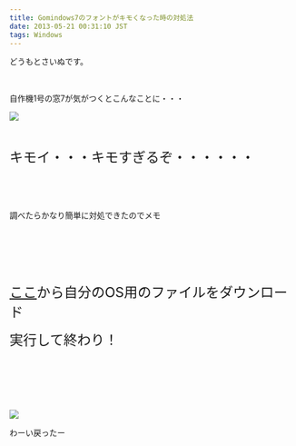 ```yaml
---
title: Gomindows7のフォントがキモくなった時の対処法
date: 2013-05-21 00:31:10 JST
tags: Windows
---
```

<p>どうもとさいぬです。</p>
<p>&nbsp;</p>
<p>自作機1号の窓7が気がつくとこんなことに・・・</p>
<p><img src="https://lh5.googleusercontent.com/-Np0oZc0Krkg/UZpAOIImS4I/AAAAAAAACJs/HMCjNNe-ttQ/s640/kimoifont.png" /></p>
<p>&nbsp;</p>
<p><span style="font-size:24px;">キモイ・・・キモすぎるぞ・・・・・・</span></p>
<p>&nbsp;</p>
<p>&nbsp;</p>
<p>調べたらかなり簡単に対処できたのでメモ</p>
<p>&nbsp;</p>
<p>&nbsp;</p>
<p>&nbsp;</p>
<p><span style="font-size:24px;"><a href="http://support.microsoft.com/kb/927490/ja">ここ</a>から自分のOS用のファイルをダウンロード</span></p>
<p><span style="font-size:24px;">実行して終わり！</span></p>
<p>&nbsp;</p>
<p>&nbsp;</p>
<p>&nbsp;</p>
<p><img src="https://lh5.googleusercontent.com/-5Cg8-IiPe_M/UZpAOMTmEnI/AAAAAAAACJw/4KRngoRv-MQ/s640/modotta.png" /></p>
<p>わーい戻ったー</p>
